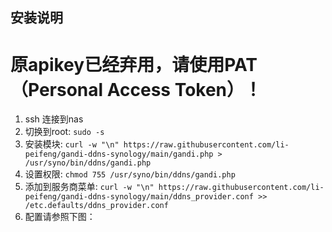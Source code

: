 ## 安装说明
# 原apikey已经弃用，请使用PAT（Personal Access Token）！
1. ssh 连接到nas
2. 切换到root: `sudo -s`
3. 安装模块: 
   `curl -w "\n" https://raw.githubusercontent.com/li-peifeng/gandi-ddns-synology/main/gandi.php > /usr/syno/bin/ddns/gandi.php`
4. 设置权限: `chmod 755 /usr/syno/bin/ddns/gandi.php`
5. 添加到服务商菜单: `curl -w "\n" https://raw.githubusercontent.com/li-peifeng/gandi-ddns-synology/main/ddns_provider.conf >> /etc.defaults/ddns_provider.conf`
6. 配置请参照下图：
